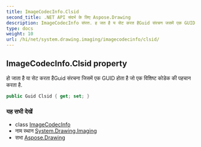 ```yaml
---
title: ImageCodecInfo.Clsid
second_title: .NET API संदर्भ के लिए Aspose.Drawing
description: ImageCodecInfo संपत्त. ह जत है य सेट करत हैGuid संरचन जसमें एक GUID हत है ज एक वशष्ट कडेक क पहचन करत है.
type: docs
weight: 10
url: /hi/net/system.drawing.imaging/imagecodecinfo/clsid/
---
```

## ImageCodecInfo.Clsid property

हो जाता है या सेट करता हैGuid संरचना जिसमें एक GUID होता है जो एक विशिष्ट कोडेक की पहचान करता है.

```csharp
public Guid Clsid { get; set; }
```

### यह सभी देखें

* class [ImageCodecInfo](../)
* नाम स्थान [System.Drawing.Imaging](../../imagecodecinfo/)
* सभा [Aspose.Drawing](../../../)


